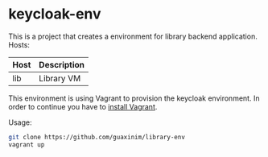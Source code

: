 # keycloak-env

This is a project that creates a environment for library backend application.  
Hosts:  

|Host     |Description        |
|---------|-------------------|
|lib      |Library VM         |

This environment is using Vagrant to provision the keycloak environment. In order to continue you have to [install Vagrant](https://www.vagrantup.com/docs/installation/).

Usage:
```bash  
git clone https://github.com/guaxinim/library-env  
vagrant up
```  


